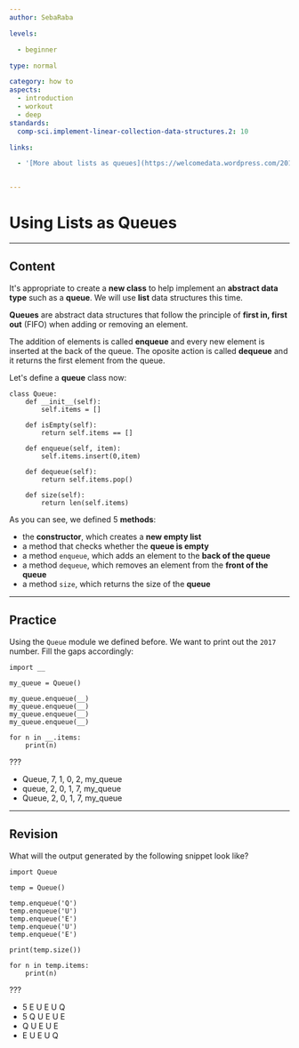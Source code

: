 ```yaml
---
author: SebaRaba

levels:

  - beginner

type: normal

category: how to
aspects:
  - introduction
  - workout
  - deep
standards:
  comp-sci.implement-linear-collection-data-structures.2: 10

links:

  - '[More about lists as queues](https://welcomedata.wordpress.com/2015/07/03/using-lists-as-stacks-and-queues-in-python/){website}'


---
```


# Using Lists as Queues

---
## Content

It's appropriate to create a **new class** to help implement an **abstract data type** such as a **queue**. We will use **list** data structures this time.

**Queues** are abstract data structures that follow the principle of **first in, first out** (FIFO) when adding or removing an element.

The addition of elements is called **enqueue** and every new element is inserted at the back of the queue. The oposite action is called **dequeue** and it returns the first element from the queue.


Let's define a **queue** class now:

```
class Queue:
    def __init__(self):
        self.items = []

    def isEmpty(self):
        return self.items == []

    def enqueue(self, item):
        self.items.insert(0,item)

    def dequeue(self):
        return self.items.pop()

    def size(self):
        return len(self.items)
```

As you can see, we defined 5 **methods**:
- the **constructor**, which creates a **new empty list**
- a method that checks whether the **queue is empty**
- a method `enqueue`, which adds an element to the **back of the queue**
- a method `dequeue`, which removes an element from the **front of the queue**
- a method `size`, which returns the size of the **queue**

---
## Practice

Using the `Queue` module we defined before. We want to print out the `2017` number. Fill the gaps accordingly:
```
import __

my_queue = Queue()

my_queue.enqueue(__)
my_queue.enqueue(__)
my_queue.enqueue(__)
my_queue.enqueue(__)

for n in __.items:
    print(n)
```
???


* Queue, 7, 1, 0, 2, my_queue
* queue, 2, 0, 1, 7, my_queue
* Queue, 2, 0, 1, 7, my_queue

---
## Revision

What will the output generated by the following snippet look like?
```
import Queue

temp = Queue()

temp.enqueue('Q')
temp.enqueue('U')
temp.enqueue('E')
temp.enqueue('U')
temp.enqueue('E')

print(temp.size())

for n in temp.items:
    print(n)
```
???


* 5 E U E U Q
* 5 Q U E U E
* Q U E U E
* E U E U Q
